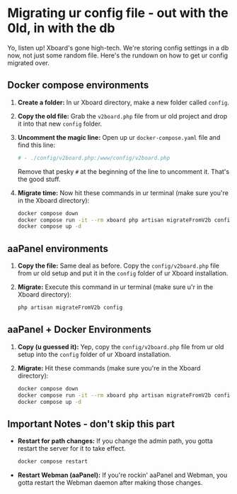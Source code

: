 # Migrating ur config file -  out with the 0ld, in with the db

Yo, listen up!  Xboard's gone high-tech. We're storing config settings in a db now, not just some random file. Here's the rundown on how to get ur config migrated over. 

## Docker compose environments

1. **Create a folder:** In ur Xboard directory, make a new folder called `config`.
2. **Copy the old file:** Grab the `v2board.php` file from ur old project and drop it into that new `config` folder.
3. **Uncomment the magic line:** Open up ur `docker-compose.yaml` file and find this line:

   ```yaml
   # - ./config/v2board.php:/www/config/v2board.php
   ```

   Remove that pesky `#` at the beginning of the line to uncomment it.  That's the good stuff.

4. **Migrate time:** Now hit these commands in ur terminal (make sure you're in the Xboard directory):

   ```bash
   docker compose down
   docker compose run -it --rm xboard php artisan migrateFromV2b config 
   docker compose up -d
   ```

##  aaPanel environments

1. **Copy the file:** Same deal as before. Copy the `config/v2board.php` file from ur old setup and put it in the `config` folder of ur Xboard installation.
2. **Migrate:** Execute this command in ur terminal (make sure u'r in the Xboard directory):

   ```bash
   php artisan migrateFromV2b config 
   ```

## aaPanel + Docker Environments

1. **Copy (u guessed it):** Yep, copy the `config/v2board.php` file from ur old setup into the `config` folder of ur Xboard installation. 
2. **Migrate:** Hit these commands (make sure you're in the Xboard directory):

   ```bash
   docker compose down
   docker compose run -it --rm xboard php artisan migrateFromV2b config
   docker compose up -d
   ```

## Important Notes -  don't skip this part

* **Restart for path changes:** If you change the admin path, you gotta restart the server for it to take effect.

   ```bash
   docker compose restart
   ```

* **Restart Webman (aaPanel):**  If you're rockin' aaPanel and Webman, you gotta restart the Webman daemon after making those changes.
